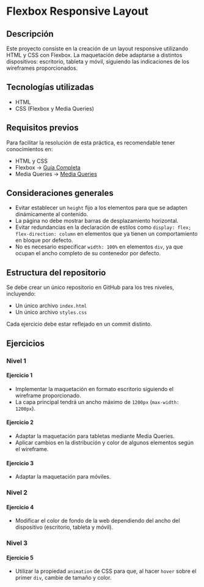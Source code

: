# Flexbox Responsive Layout

## Descripción

Este proyecto consiste en la creación de un layout responsive utilizando HTML y CSS con Flexbox. La maquetación debe adaptarse a distintos dispositivos: escritorio, tableta y móvil, siguiendo las indicaciones de los wireframes proporcionados.

## Tecnologías utilizadas

- HTML
- CSS (Flexbox y Media Queries)

## Requisitos previos

Para facilitar la resolución de esta práctica, es recomendable tener conocimientos en:

- HTML y CSS
- Flexbox -> [Guía Completa](https://css-tricks.com/snippets/css/a-guide-to-flexbox/)
- Media Queries -> [Media Queries](https://developer.mozilla.org/en-US/docs/Web/CSS/Media_Queries/Using_media_queries)

## Consideraciones generales

- Evitar establecer un `height` fijo a los elementos para que se adapten dinámicamente al contenido.
- La página no debe mostrar barras de desplazamiento horizontal.
- Evitar redundancias en la declaración de estilos como `display: flex; flex-direction: column` en elementos que ya tienen un comportamiento en bloque por defecto.
- No es necesario especificar `width: 100%` en elementos `div`, ya que ocupan el ancho completo de su contenedor por defecto.

## Estructura del repositorio

Se debe crear un único repositorio en GitHub para los tres niveles, incluyendo:

- Un único archivo `index.html`
- Un único archivo `styles.css`

Cada ejercicio debe estar reflejado en un commit distinto.

## Ejercicios

### **Nivel 1**

#### **Ejercicio 1**

- Implementar la maquetación en formato escritorio siguiendo el wireframe proporcionado.
- La capa principal tendrá un ancho máximo de `1200px` (`max-width: 1200px`).

#### **Ejercicio 2**

- Adaptar la maquetación para tabletas mediante Media Queries.
- Aplicar cambios en la distribución y color de algunos elementos según el wireframe.

#### **Ejercicio 3**

- Adaptar la maquetación para móviles.

### **Nivel 2**

#### **Ejercicio 4**

- Modificar el color de fondo de la web dependiendo del ancho del dispositivo (escritorio, tableta y móvil).

### **Nivel 3**

#### **Ejercicio 5**

- Utilizar la propiedad `animation` de CSS para que, al hacer `hover` sobre el primer `div`, cambie de tamaño y color.




